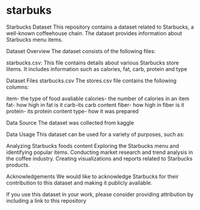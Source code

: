 # starbuks
Starbucks Dataset
This repository contains a dataset related to Starbucks, a well-known coffeehouse chain. The dataset provides information about Starbucks menu items.

Dataset Overview
The dataset consists of the following files:

starbucks.csv: This file contains details about various Starbucks store litems. It includes information such as calories, fat, carb, protein and type

Dataset Files
starbucks.csv
The stores.csv file contains the following columns:

item- the type of food avaliable
calories- the number of calories in an item
fat- how high in fat is it
carb-its carb content
fiber- how high in fiber is it
protein- its protein content
type- how it was prepared

Data Source
The dataset was collected from kaggle

Data Usage
This dataset can be used for a variety of purposes, such as:

Analyzing Starbucks foods content
Exploring the Starbucks menu and identifying popular items.
Conducting market research and trend analysis in the coffee industry.
Creating visualizations and reports related to Starbucks  products.


Acknowledgements
We would like to acknowledge Starbucks for their contribution to this dataset and making it publicly available.

If you use this dataset in your work, please consider providing attribution by including a link to this repository
